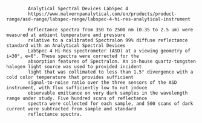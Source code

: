 
            Analytical Spectral Devices LabSpec 4 
            https://www.malvernpanalytical.com/en/products/product-range/asd-range/labspec-range/labspec-4-hi-res-analytical-instrument
            
            Reflectance spectra from 350 to 2500 nm (0.35 to 2.5 um) were measured at ambient temperature and pressure 
            relative to a calibrated Spectralon 99% diffuse reflectance standard with an Analytical Spectral Devices 
            LabSpec 4 Hi-Res spectrometer (ASD) at a viewing geometry of i=30°, e=0°. These spectra were corrected for the 
            absorption features of Spectralon. An in-house quartz-tungsten halogen light source was used to provided incident 
            light that was collimated to less than 1.5° divergence with a cold color temperature that provides sufficient 
            signal-to-noise ratio over the three sensors of the ASD instrument, with flux sufficiently low to not induce 
            observable emittance on very dark samples in the wavelength range under study. Five hundred scans of reflectance 
            spectra were collected for each sample, and 500 scans of dark current were subtracted from sample and standard 
            reflectance spectra.                
        